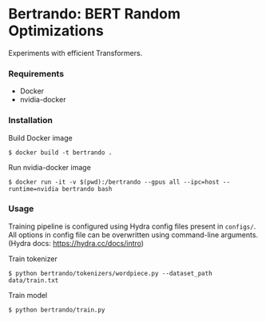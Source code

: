 # Bertrando: BERT Random Optimizations

Experiments with efficient Transformers.

### Requirements

- Docker
- nvidia-docker

### Installation

Build Docker image
```
$ docker build -t bertrando .
```

Run nvidia-docker image
```
$ docker run -it -v $(pwd):/bertrando --gpus all --ipc=host --runtime=nvidia bertrando bash
```

### Usage

Training pipeline is configured using Hydra config files present in `configs/`. All options in config file
can be overwritten using command-line arguments. (Hydra docs: https://hydra.cc/docs/intro)

Train tokenizer
```
$ python bertrando/tokenizers/wordpiece.py --dataset_path data/train.txt
```

Train model
```
$ python bertrando/train.py
```
